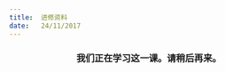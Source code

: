 ```yaml
---
title:  进修资料
date:   24/11/2017
---
```


### <center>我们正在学习这一课。请稍后再来。</center>
<!-- Remember to omit the lesson heading, as it is in the title -->